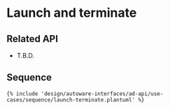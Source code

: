 # Launch and terminate

## Related API

- T.B.D.

## Sequence

```plantuml
{% include 'design/autoware-interfaces/ad-api/use-cases/sequence/launch-terminate.plantuml' %}
```
